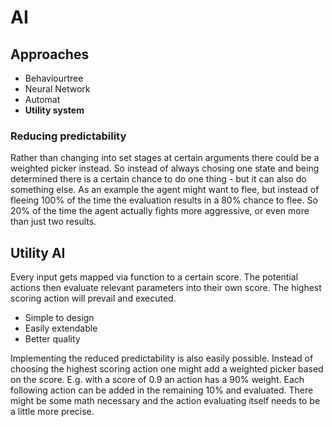 # AI

## Approaches

- Behaviourtree
- Neural Network
- Automat
- **Utility system**

### Reducing predictability

Rather than changing into set stages at certain arguments there could be a weighted picker instead. So instead of always chosing one state and being determined there is a certain chance to do one thing - but it can also do something else. As an example the agent might want to flee, but instead of fleeing 100% of the time the evaluation results in a 80% chance to flee. So 20% of the time the agent actually fights more aggressive, or even more than just two results.

## Utility AI

Every input gets mapped via function to a certain score. The potential actions then evaluate relevant parameters into their own score. The highest scoring action will prevail and executed.

- Simple to design
- Easily extendable
- Better quality

Implementing the reduced predictability is also easily possible. Instead of choosing the highest scoring action one might add a weighted picker based on the score. E.g. with a score of 0.9 an action has a 90% weight. Each following action can be added in the remaining 10% and evaluated. There might be some math necessary and the action evaluating itself needs to be a little more precise.